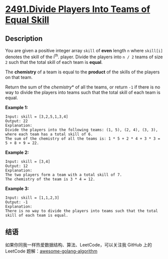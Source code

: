 # [2491.Divide Players Into Teams of Equal Skill][title]

## Description
You are given a positive integer array `skill` of **even** length `n` where `skill[i]` denotes the skill of the i<sup>th</sup>. player. Divide the players into `n / 2` teams of size `2` such that the total skill of each team is **equal**.

The **chemistry** of a team is equal to the **product** of the skills of the players on that team.

Return the sum of the *chemistry** of all the teams, or return `-1` if there is no way to divide the players into teams such that the total skill of each team is equal.

**Example 1:**

```
Input: skill = [3,2,5,1,3,4]
Output: 22
Explanation: 
Divide the players into the following teams: (1, 5), (2, 4), (3, 3), where each team has a total skill of 6.
The sum of the chemistry of all the teams is: 1 * 5 + 2 * 4 + 3 * 3 = 5 + 8 + 9 = 22.
```

**Example 2:**

```
Input: skill = [3,4]
Output: 12
Explanation: 
The two players form a team with a total skill of 7.
The chemistry of the team is 3 * 4 = 12.
```

**Example 3:**

```
Input: skill = [1,1,2,3]
Output: -1
Explanation: 
There is no way to divide the players into teams such that the total skill of each team is equal.
```

## 结语

如果你同我一样热爱数据结构、算法、LeetCode，可以关注我 GitHub 上的 LeetCode 题解：[awesome-golang-algorithm][me]

[title]: https://leetcode.com/problems/divide-players-into-teams-of-equal-skill/
[me]: https://github.com/kylesliu/awesome-golang-algorithm
